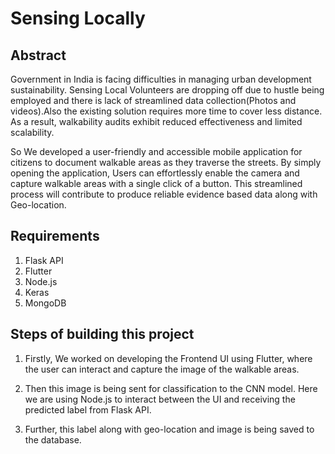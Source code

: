 # Sensing Locally

## Abstract

Government in India is facing difficulties in managing urban development sustainability.
Sensing Local Volunteers are dropping off due to hustle being employed and there is lack of streamlined data
collection(Photos and videos).Also the existing solution requires more time to cover less distance.
As a result, walkability audits exhibit reduced effectiveness and limited scalability.

So We developed a user-friendly and accessible mobile application for citizens to document walkable areas as they
traverse the streets. By simply opening the application, Users can effortlessly enable the camera and capture walkable
areas with a single click of a button. This streamlined process will contribute to produce reliable evidence based data
along with Geo-location.

## Requirements

1. Flask API
2. Flutter
3. Node.js
4. Keras
5. MongoDB

## Steps of building this project

1. Firstly, We worked on developing the Frontend UI using Flutter, where the user can interact and capture the image of the walkable areas.

2. Then this image is being sent for classification to the CNN model. Here we are using Node.js to interact between the UI and receiving the predicted label from Flask API.

3. Further, this label along with geo-location and image is being saved to the database.
